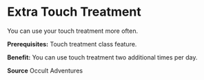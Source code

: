﻿---
cssclass: [feats]

---
# Extra Touch Treatment

You can use your touch treatment more often.

**Prerequisites:** Touch treatment class feature.

**Benefit:** You can use touch treatment two additional times per day.

**Source** Occult Adventures